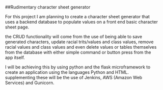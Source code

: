 ##Rudimentary character sheet generator

For this project I am planning to create a character sheet generator that uses a backend database to populate values on a front end basic character sheet page.

the CRUD functionality will come from the use of being able to save generated characters, update racial trits/values and class values, remove racial values and class values and even delete values or tables themselves from the database with either simple command or button press from the app itself.

I will be achieving this by using python and the flask microframework to create an application using the languages Python and HTML. supplementing these will be the use of Jenkins, AWS (Amazon Web Services) and Gunicorn.

